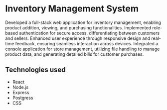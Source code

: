 # Inventory Management System

Developed a full-stack web application for inventory management, enabling product addition, viewing, and purchasing functionalities. Implemented role-based authentication for secure access, differentiating between customers and sellers. Enhanced user experience through responsive design and real-time feedback, ensuring seamless interaction across devices. Integrated a console application for store management, utilizing file handling to manage product data, and generating detailed bills for customer purchases.

## Technologies used

- React
- Node.js
- Express
- Postgress
- CSS
